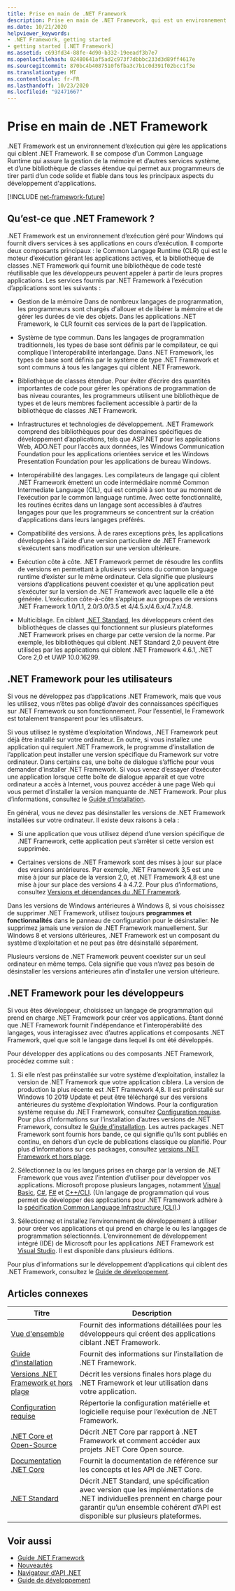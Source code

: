 ```yaml
---
title: Prise en main de .NET Framework
description: Prise en main de .NET Framework, qui est un environnement d’exécution de Runtime qui gère les applications. Il contient une common language runtime (CLR) et une bibliothèque de classes étendue.
ms.date: 10/21/2020
helpviewer_keywords:
- .NET Framework, getting started
- getting started [.NET Framework]
ms.assetid: c693fd34-88fe-4d90-b332-19eeadf3b7e7
ms.openlocfilehash: 02480641af5ad2c973f7dbbbc233d3d89ff4617e
ms.sourcegitcommit: 870bc4b4087510f6fba3c7b1c0d391f02bcc1f3e
ms.translationtype: MT
ms.contentlocale: fr-FR
ms.lasthandoff: 10/23/2020
ms.locfileid: "92471667"
---
```

# <a name="get-started-with-net-framework"></a>Prise en main de .NET Framework

.NET Framework est un environnement d’exécution qui gère les applications qui ciblent .NET Framework. Il se compose d’un Common Language Runtime qui assure la gestion de la mémoire et d’autres services système, et d’une bibliothèque de classes étendue qui permet aux programmeurs de tirer parti d’un code solide et fiable dans tous les principaux aspects du développement d'applications.

[!INCLUDE [net-framework-future](../../../includes/net-framework-future.md)]

## <a name="what-is-net-framework"></a>Qu’est-ce que .NET Framework ?

.NET Framework est un environnement d’exécution géré pour Windows qui fournit divers services à ses applications en cours d’exécution. Il comporte deux composants principaux : le Common Langage Runtime (CLR) qui est le moteur d’exécution gérant les applications actives, et la bibliothèque de classes .NET Framework qui fournit une bibliothèque de code testé réutilisable que les développeurs peuvent appeler à partir de leurs propres applications. Les services fournis par .NET Framework à l’exécution d’applications sont les suivants :

- Gestion de la mémoire Dans de nombreux langages de programmation, les programmeurs sont chargés d'allouer et de libérer la mémoire et de gérer les durées de vie des objets. Dans les applications .NET Framework, le CLR fournit ces services de la part de l’application.

- Système de type commun. Dans les langages de programmation traditionnels, les types de base sont définis par le compilateur, ce qui complique l'interopérabilité interlangage. Dans .NET Framework, les types de base sont définis par le système de type .NET Framework et sont communs à tous les langages qui ciblent .NET Framework.

- Bibliothèque de classes étendue. Pour éviter d’écrire des quantités importantes de code pour gérer les opérations de programmation de bas niveau courantes, les programmeurs utilisent une bibliothèque de types et de leurs membres facilement accessible à partir de la bibliothèque de classes .NET Framework.

- Infrastructures et technologies de développement. .NET Framework comprend des bibliothèques pour des domaines spécifiques de développement d’applications, tels que ASP.NET pour les applications Web, ADO.NET pour l’accès aux données, les Windows Communication Foundation pour les applications orientées service et les Windows Presentation Foundation pour les applications de bureau Windows.

- Interopérabilité des langages. Les compilateurs de langage qui ciblent .NET Framework émettent un code intermédiaire nommé Common Intermediate Language (CIL), qui est compilé à son tour au moment de l’exécution par le common language runtime. Avec cette fonctionnalité, les routines écrites dans un langage sont accessibles à d’autres langages pour que les programmeurs se concentrent sur la création d’applications dans leurs langages préférés.

- Compatibilité des versions. À de rares exceptions près, les applications développées à l’aide d’une version particulière de .NET Framework s’exécutent sans modification sur une version ultérieure.

- Exécution côte à côte. .NET Framework permet de résoudre les conflits de versions en permettant à plusieurs versions du common language runtime d’exister sur le même ordinateur. Cela signifie que plusieurs versions d’applications peuvent coexister et qu’une application peut s’exécuter sur la version de .NET Framework avec laquelle elle a été générée. L’exécution côte-à-côte s’applique aux groupes de versions .NET Framework 1.0/1.1, 2.0/3.0/3.5 et 4/4.5.x/4.6.x/4.7.x/4.8.

- Multiciblage. En ciblant [.NET Standard](../../standard/net-standard.md), les développeurs créent des bibliothèques de classes qui fonctionnent sur plusieurs plateformes .NET Framework prises en charge par cette version de la norme. Par exemple, les bibliothèques qui ciblent .NET Standard 2,0 peuvent être utilisées par les applications qui ciblent .NET Framework 4.6.1, .NET Core 2,0 et UWP 10.0.16299.

<a name="ForUsers"></a>
## <a name="net-framework-for-users"></a>.NET Framework pour les utilisateurs

Si vous ne développez pas d’applications .NET Framework, mais que vous les utilisez, vous n’êtes pas obligé d’avoir des connaissances spécifiques sur .NET Framework ou son fonctionnement. Pour l’essentiel, le Framework est totalement transparent pour les utilisateurs.

Si vous utilisez le système d’exploitation Windows, .NET Framework peut déjà être installé sur votre ordinateur. En outre, si vous installez une application qui requiert .NET Framework, le programme d’installation de l’application peut installer une version spécifique du Framework sur votre ordinateur. Dans certains cas, une boîte de dialogue s’affiche pour vous demander d’installer .NET Framework. Si vous venez d’essayer d’exécuter une application lorsque cette boîte de dialogue apparaît et que votre ordinateur a accès à Internet, vous pouvez accéder à une page Web qui vous permet d’installer la version manquante de .NET Framework. Pour plus d’informations, consultez le [Guide d’installation](../install/index.md).

En général, vous ne devez pas désinstaller les versions de .NET Framework installées sur votre ordinateur. Il existe deux raisons à cela :

- Si une application que vous utilisez dépend d’une version spécifique de .NET Framework, cette application peut s’arrêter si cette version est supprimée.

- Certaines versions de .NET Framework sont des mises à jour sur place des versions antérieures. Par exemple, .NET Framework 3,5 est une mise à jour sur place de la version 2,0, et .NET Framework 4,8 est une mise à jour sur place des versions 4 à 4.7.2. Pour plus d’informations, consultez [Versions et dépendances du .NET Framework](../migration-guide/versions-and-dependencies.md).

Dans les versions de Windows antérieures à Windows 8, si vous choisissez de supprimer .NET Framework, utilisez toujours **programmes et fonctionnalités** dans le panneau de configuration pour le désinstaller. Ne supprimez jamais une version de .NET Framework manuellement. Sur Windows 8 et versions ultérieures, .NET Framework est un composant du système d’exploitation et ne peut pas être désinstallé séparément.

Plusieurs versions de .NET Framework peuvent coexister sur un seul ordinateur en même temps. Cela signifie que vous n’avez pas besoin de désinstaller les versions antérieures afin d’installer une version ultérieure.

## <a name="net-framework-for-developers"></a>.NET Framework pour les développeurs

Si vous êtes développeur, choisissez un langage de programmation qui prend en charge .NET Framework pour créer vos applications. Étant donné que .NET Framework fournit l’indépendance et l’interopérabilité des langages, vous interagissez avec d’autres applications et composants .NET Framework, quel que soit le langage dans lequel ils ont été développés.

Pour développer des applications ou des composants .NET Framework, procédez comme suit :

1. Si elle n’est pas préinstallée sur votre système d’exploitation, installez la version de .NET Framework que votre application ciblera. La version de production la plus récente est .NET Framework 4,8. Il est préinstallé sur Windows 10 2019 Update et peut être téléchargé sur des versions antérieures du système d’exploitation Windows. Pour la configuration système requise du .NET Framework, consultez [Configuration requise](system-requirements.md). Pour plus d’informations sur l’installation d’autres versions de .NET Framework, consultez le [Guide d’installation](../install/guide-for-developers.md). Les autres packages .NET Framework sont fournis hors bande, ce qui signifie qu’ils sont publiés en continu, en dehors d’un cycle de publications classique ou planifié. Pour plus d’informations sur ces packages, consultez [versions .NET Framework et hors plage](the-net-framework-and-out-of-band-releases.md).

2. Sélectionnez la ou les langues prises en charge par la version de .NET Framework que vous avez l’intention d’utiliser pour développer vos applications. Microsoft propose plusieurs langages, notamment [Visual Basic](../../visual-basic/index.yml), [C#](../../csharp/index.yml), [F#](../../fsharp/index.yml) et [C++/CLI](/cpp/dotnet/dotnet-programming-with-cpp-cli-visual-cpp). (Un langage de programmation qui vous permet de développer des applications pour .NET Framework adhère à la [spécification Common Language Infrastructure (CLI)](https://visualstudio.microsoft.com/license-terms/ecma-c-common-language-infrastructure-standards/).)

3. Sélectionnez et installez l’environnement de développement à utiliser pour créer vos applications et qui prend en charge le ou les langages de programmation sélectionnés. L’environnement de développement intégré (IDE) de Microsoft pour les applications .NET Framework est [Visual Studio](https://visualstudio.microsoft.com/vs/?utm_medium=microsoft&utm_source=docs.microsoft.com&utm_campaign=inline+link). Il est disponible dans plusieurs éditions.

Pour plus d’informations sur le développement d’applications qui ciblent des .NET Framework, consultez le [Guide de développement](../development-guide.md).

## <a name="related-articles"></a>Articles connexes

| Titre | Description |
| ----- |------------ |
| [Vue d'ensemble](overview.md) | Fournit des informations détaillées pour les développeurs qui créent des applications ciblant .NET Framework. |
| [Guide d'installation](../install/index.md) | Fournit des informations sur l’installation de .NET Framework. |
| [Versions .NET Framework et hors plage](the-net-framework-and-out-of-band-releases.md) | Décrit les versions finales hors plage du .NET Framework et leur utilisation dans votre application. |
| [Configuration requise](system-requirements.md) | Répertorie la configuration matérielle et logicielle requise pour l’exécution de .NET Framework. |
| [.NET Core et Open-Source](net-core-and-open-source.md) | Décrit .NET Core par rapport à .NET Framework et comment accéder aux projets .NET Core Open source. |
| [Documentation .NET Core](../../core/introduction.md) | Fournit la documentation de référence sur les concepts et les API de .NET Core. |
| [.NET Standard](../../standard/net-standard.md) | Décrit .NET Standard, une spécification avec version que les implémentations de .NET individuelles prennent en charge pour garantir qu’un ensemble cohérent d’API est disponible sur plusieurs plateformes.

## <a name="see-also"></a>Voir aussi

- [Guide .NET Framework](../index.yml)
- [Nouveautés](../whats-new/index.md)
- [Navigateur d’API .NET](../../../api/index.md)
- [Guide de développement](../development-guide.md)
